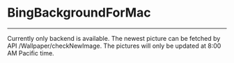 # BingBackgroundForMac

---

Currently only backend is available.
The newest picture can be fetched by API /Wallpaper/checkNewImage.
The pictures will only be updated at 8:00 AM Pacific time.
